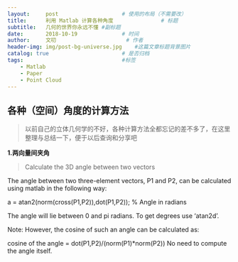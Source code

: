 ```yaml
---
layout:     post                    # 使用的布局（不需要改）
title:      利用 Matlab 计算各种角度               # 标题 
subtitle:   几何的世界你永远不懂 #副标题
date:       2018-10-19              # 时间
author:     文叨                      # 作者
header-img: img/post-bg-universe.jpg    #这篇文章标题背景图片
catalog: true                       # 是否归档
tags:                               #标签
    - Matlab
    - Paper
    - Point Cloud
---
```


## 各种（空间）角度的计算方法
>以前自己的立体几何学的不好，各种计算方法全都忘记的差不多了，在这里整理与总结一下，便于以后查询和分享吧

 **1.两向量间夹角**
>Calculate the 3D angle between two vectors

The angle between two three-element vectors, P1 and P2, can be calculated using matlab in the following way:
<p>a = atan2(norm(cross(P1,P2)),dot(P1,P2)); % Angle in radians</p>



The angle will lie between 0 and pi radians. To get degrees use ‘atan2d’.

Note: However, the cosine of such an angle can be calculated as:

cosine of the angle = dot(P1,P2)/(norm(P1)*norm(P2))
No need to compute the angle itself.
 

